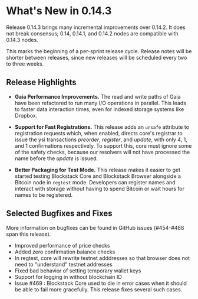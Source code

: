 What's New in 0.14.3
====================

Release 0.14.3 brings many incremental improvements over 0.14.2.  It does not
break consensus; 0.14, 0.14.1, and 0.14.2 nodes are compatible with 0.14.3 nodes.

This marks the beginning of a per-sprint release cycle.  Release notes will be
shorter between releases, since new releases will be scheduled every two to
three weeks.

Release Highlights
--------------------------------

* **Gaia Performance Improvements.**  The read and write paths of Gaia have been
refactored to run many I/O operations in parallel.  This leads to faster data
interaction times, even for indexed storage systems like Dropbox.

* **Support for Fast Registrations.** This release adds an `unsafe` attribute to
registration requests which, when enabled, directs core's registrar to issue
the ysi transactions _preorder_, _register_, and _update_, with only 4, 
1, and 1 confirmations respectively. To support this, core must ignore some
of the safety checks, because our resolvers will not have processed the name
before the _update_ is issued.

* **Better Packaging for Test Mode.**  This release makes it easier to get
started testing Blockstack Core and Blockstack Browser alongside a Bitcoin
node in `regtest` mode.  Developers can register names and interact with storage
without having to spend Bitcoin or wait hours for names to be registered.

Selected Bugfixes and Fixes
---------------------------
More information on bugfixes can be found in GitHub issues (#454-#488 span this release).

* Improved performance of price checks
* Added zero confirmation balance checks
* In regtest, core will rewrite testnet adddresses so that browser does not need to "understand" testnet addresses
* Fixed bad behavior of setting temporary wallet keys
* Support for logging in without blockchain ID
* Issue #469 : Blockstack Core used to die in error cases when it should be 
able to fail more gracefully. This release fixes several such cases.

